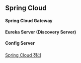 ## Spring Cloud
#### Spring Cloud Gateway 
#### Eureka Server (Discovery Server)
#### Config Server
#### 



[Spring Cloud 정리](./Spring_Cloud_%E1%84%92%E1%85%AA%E1%86%AB%E1%84%80%E1%85%A7%E1%86%BC_%E1%84%80%E1%85%AE%E1%84%8E%E1%85%AE%E1%86%A8.pdf)
